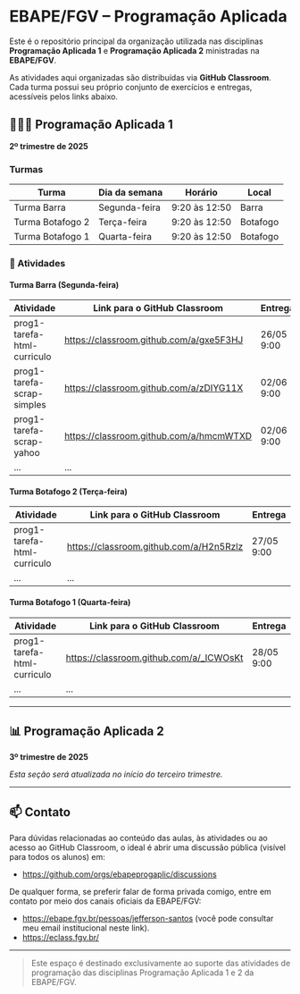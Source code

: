 # EBAPE/FGV – Programação Aplicada 

Este é o repositório principal da organização utilizada nas disciplinas **Programação Aplicada 1** e **Programação Aplicada 2** ministradas na **EBAPE/FGV**.

As atividades aqui organizadas são distribuídas via **GitHub Classroom**. Cada turma possui seu próprio conjunto de exercícios e entregas, acessíveis pelos links abaixo.

## 👩🏽‍💻️ Programação Aplicada 1
**2º trimestre de 2025**

### Turmas

| Turma            | Dia da semana | Horário       | Local    |
| ---------------- | ------------- | ------------- | -------- |
| Turma Barra      | Segunda-feira | 9:20 às 12:50 | Barra    |
| Turma Botafogo 2 | Terça-feira   | 9:20 às 12:50 | Botafogo |
| Turma Botafogo 1 | Quarta-feira  | 9:20 às 12:50 | Botafogo |

### 📌 Atividades

#### Turma Barra (Segunda-feira)

| Atividade                   | Link para o GitHub Classroom            | Entrega     |
| --------------------------- | --------------------------------------- | ----------- |
| prog1-tarefa-html-curriculo | https://classroom.github.com/a/gxe5F3HJ | 26/05  9:00 |
| prog1-tarefa-scrap-simples  | https://classroom.github.com/a/zDIYG11X | 02/06  9:00 |
| prog1-tarefa-scrap-yahoo    | https://classroom.github.com/a/hmcmWTXD | 02/06  9:00 |
| ...                         | ...                                     |             |

#### Turma Botafogo 2 (Terça-feira)

| Atividade                   | Link para o GitHub Classroom            | Entrega    |
| --------------------------- | --------------------------------------- | ---------- |
| prog1-tarefa-html-curriculo | https://classroom.github.com/a/H2n5Rzlz | 27/05 9:00 |
| ...                         | ...                                     |            |

#### Turma Botafogo 1 (Quarta-feira)

| Atividade                   | Link para o GitHub Classroom            | Entrega    |
| --------------------------- | --------------------------------------- | ---------- |
| prog1-tarefa-html-curriculo | https://classroom.github.com/a/_ICWOsKt | 28/05 9:00 |
| ...                         | ...                                     |            |

---

## 📊 Programação Aplicada 2
**3º trimestre de 2025**

*Esta seção será atualizada no início do terceiro trimestre.*

---

## 📫 Contato

Para dúvidas relacionadas ao conteúdo das aulas, às atividades ou ao acesso ao GitHub Classroom, o ideal é abrir uma discussão pública (visível para todos os alunos) em:

- https://github.com/orgs/ebapeprogaplic/discussions


De qualquer forma, se preferir falar de forma privada comigo, entre em contato por meio dos canais oficiais da EBAPE/FGV:

- https://ebape.fgv.br/pessoas/jefferson-santos (você pode consultar meu email institucional neste link).
- https://eclass.fgv.br/

---

> Este espaço é destinado exclusivamente ao suporte das atividades de programação das disciplinas Programação Aplicada 1 e 2 da EBAPE/FGV.